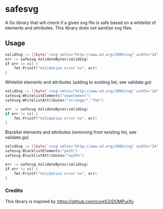 # safesvg
A Go library that will check if a given svg file is safe based on a whitelist of elements and attributes. This library does not sanitize svg files.

## Usage
```go
validSvg := []byte(`<svg xmlns="http://www.w3.org/2000/svg" width="24" height="24" viewBox="0 0 24 24"><path fill="none" d="M0 0h24v24H0V0z"/><path d="M12 1L3 5v6c0 5.55 3.84 10.74 9 12 5.16-1.26 9-6.45 9-12V5l-9-4zm0 10.99h7c-.53 4.12-3.28 7.79-7 8.94V12H5V6.3l7-3.11v8.8z"/></svg>`)
err := safesvg.ValidateBytes(validSvg)
if err != nil {
	fmt.Printf("Validation error %v", err)
}

```

Whitelist elements and attributes (adding to existing list, see validate.go)
```go
validSvg := []byte(`<svg xmlns="http://www.w3.org/2000/svg" width="24" height="24" viewBox="0 0 24 24"><newelement foo="bar" stranger="things"></newelement><path fill="none" d="M0 0h24v24H0V0z"/><path d="M12 1L3 5v6c0 5.55 3.84 10.74 9 12 5.16-1.26 9-6.45 9-12V5l-9-4zm0 10.99h7c-.53 4.12-3.28 7.79-7 8.94V12H5V6.3l7-3.11v8.8z"/></svg>`)
safesvg.WhitelistElements("newelement")
safesvg.WhitelistAttributes("stranger","foo")

err := safesvg.ValidateBytes(validSvg)
if err != nil {
	fmt.Printf("Validation error %v", err)
}
```

Blacklist elements and attributes (removing from existing list, see validate.go)
```go
validSvg := []byte(`<svg xmlns="http://www.w3.org/2000/svg" width="24" height="24" viewBox="0 0 24 24"><path fill="none" d="M0 0h24v24H0V0z"/><path d="M12 1L3 5v6c0 5.55 3.84 10.74 9 12 5.16-1.26 9-6.45 9-12V5l-9-4zm0 10.99h7c-.53 4.12-3.28 7.79-7 8.94V12H5V6.3l7-3.11v8.8z"/></svg>`)
safesvg.BlacklistElements("path")
safesvg.BlacklistAttributes("width")

err := safesvg.ValidateBytes(validSvg)
if err != nil {
	fmt.Printf("Validation error %v", err)
}
```

### Credits
This library is inspired by https://github.com/cure53/DOMPurify